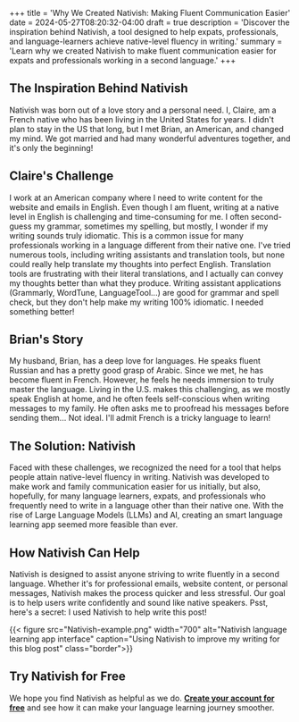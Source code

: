 +++
title = 'Why We Created Nativish: Making Fluent Communication Easier'
date = 2024-05-27T08:20:32-04:00
draft = true
description = 'Discover the inspiration behind Nativish, a tool designed to help expats, professionals, and language-learners achieve native-level fluency in writing.'
summary = 'Learn why we created Nativish to make fluent communication easier for expats and professionals working in a second language.'
+++

## The Inspiration Behind Nativish

Nativish was born out of a love story and a personal need. I, Claire, am a French native who has been living in the United States for years. I didn't plan to stay in the US that long, but I met Brian, an American, and changed my mind. We got married and had many wonderful adventures together, and it's only the beginning!

## Claire's Challenge

I work at an American company where I need to write content for the website and emails in English. Even though I am fluent, writing at a native level in English is challenging and time-consuming for me. I often second-guess my grammar, sometimes my spelling, but mostly, I wonder if my writing sounds truly idiomatic. This is a common issue for many professionals working in a language different from their native one. I've tried numerous tools, including writing assistants and translation tools, but none could really help translate my thoughts into perfect English. Translation tools are frustrating with their literal translations, and I actually can convey my thoughts better than what they produce. Writing assistant applications (Grammarly, WordTune, LanguageTool...) are good for grammar and spell check, but they don't help make my writing 100% idiomatic. I needed something better!

## Brian's Story

My husband, Brian, has a deep love for languages. He speaks fluent Russian and has a pretty good grasp of Arabic. Since we met, he has become fluent in French. However, he feels he needs immersion to truly master the language. Living in the U.S. makes this challenging, as we mostly speak English at home, and he often feels self-conscious when writing messages to my family. He often asks me to proofread his messages before sending them... Not ideal. I'll admit French is a tricky language to learn!

## The Solution: Nativish

Faced with these challenges, we recognized the need for a tool that helps people attain native-level fluency in writing. Nativish was developed to make work and family communication easier for us initially, but also, hopefully, for many language learners, expats, and professionals who frequently need to write in a language other than their native one. With the rise of Large Language Models (LLMs) and AI, creating an smart language learning app seemed more feasible than ever.

## How Nativish Can Help

Nativish is designed to assist anyone striving to write fluently in a second language. Whether it's for professional emails, website content, or personal messages, Nativish makes the process quicker and less stressful. Our goal is to help users write confidently and sound like native speakers. Psst, here's a secret: I used Nativish to help write this post!

{{< figure src="Nativish-example.png" width="700" alt="Nativish language learning app interface" caption="Using Nativish to improve my writing for this blog post" class="border">}}

## Try Nativish for Free

We hope you find Nativish as helpful as we do. **[Create your account for free](https://nativi.sh/)** and see how it can make your language learning journey smoother.